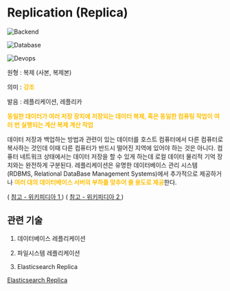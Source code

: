 <d-title>

# Replication (Replica)

</d-title>

<d-label>

<d-inner>

![Backend](../2TAT1C/Label_Backend.png)

</d-inner>

<d-inner>

![Database](../2TAT1C/Label_Database.png)

</d-inner>

<d-inner>

![Devops](../2TAT1C/Label_Devops.png)

</d-inner>

</d-label>

<d-origin>

원형 : 복제 (사본, 복제본)

</d-origin>

<d-mean>

의미 : <span style="color:#FFBF00; font-weight:bold;">강조</span>

</d-mean>

<d-pronunciation>

발음 : 레플리케이션, 레플리카

</d-pronunciation>

<d-content>

<span style="color:#FFBF00; font-weight:bold;">동일한 데이터가 여러 저장 장치에 저장되는 데이터 복제, 혹은 동일한 컴퓨팅 작업이 여러 번 실행되는 계산 복제 계산 작업</span>

데이터 저장과 백업하는 방법과 관련이 있는 데이터를 호스트 컴퓨터에서 다른 컴퓨터로 복사하는 것인데 이때 다른 컴퓨터가 반드시 떨어진 지역에 있어야 하는 것은 아니다. 컴퓨터 네트워크 상태에서는 데이터 저장을 할 수 있게 하는데 로컬 데이터 물리적 기억 장치와는 완전하게 구분된다. 레플리케이션은 유명한 데이터베이스 관리 시스템 (RDBMS, Relational DataBase Management Systems)에서 추가적으로 제공하거나 <span style="color:#FFBF00; font-weight:bold;">여러 대의 데이터베이스 서버의 부하를 맞추어 줄 용도로 제공</span>한다.

( [ 참고 - 위키피디아 1 ](https://ko.wikipedia.org/wiki/%EB%A0%88%ED%94%8C%EB%A6%AC%EC%BC%80%EC%9D%B4%EC%85%98))
( [ 참고 - 위키피디아 2 ](<https://en.wikipedia.org/wiki/Replication_(computing)>))

</d-content>

<d-relation>

## 관련 기술

<d-inner>

1. 데이터베이스 레플리케이션

</d-inner>

<d-inner>

2. 파일시스템 레플리케이션

</d-inner>

<d-inner>

3. Elasticsearch Replica

</d-inner>

[Elasticsearch Replica](https://jiseok-woo.tistory.com/8)

</d-relation>
